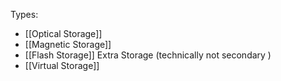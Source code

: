 Types:
- [[Optical Storage]]
- [[Magnetic Storage]]
- [[Flash Storage]]
Extra Storage (technically not secondary )
- [[Virtual Storage]]